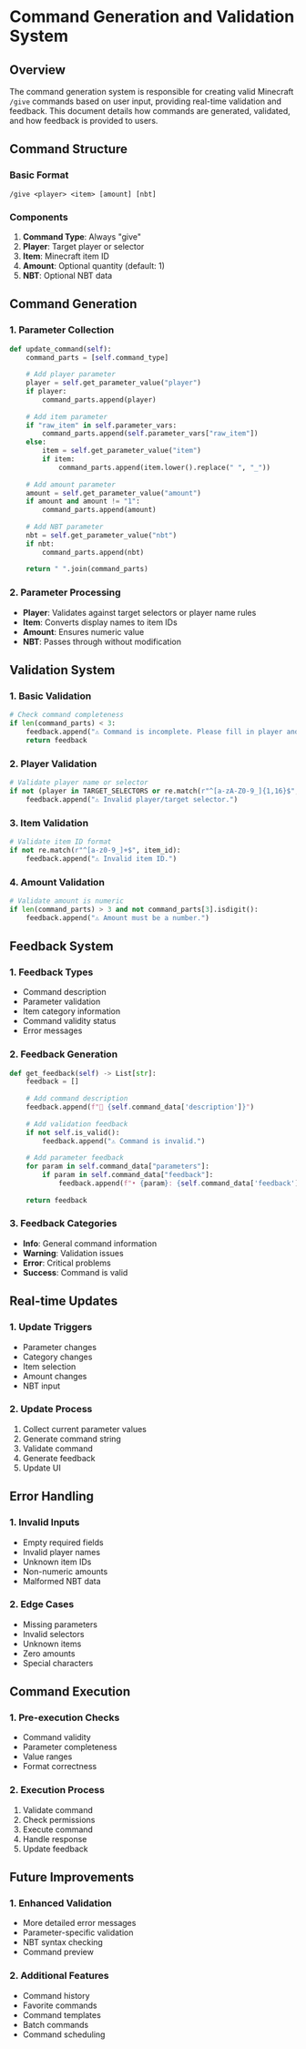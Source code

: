 # Command Generation and Validation System

## Overview
The command generation system is responsible for creating valid Minecraft `/give` commands based on user input, providing real-time validation and feedback. This document details how commands are generated, validated, and how feedback is provided to users.

## Command Structure

### Basic Format
```
/give <player> <item> [amount] [nbt]
```

### Components
1. **Command Type**: Always "give"
2. **Player**: Target player or selector
3. **Item**: Minecraft item ID
4. **Amount**: Optional quantity (default: 1)
5. **NBT**: Optional NBT data

## Command Generation

### 1. Parameter Collection
```python
def update_command(self):
    command_parts = [self.command_type]
    
    # Add player parameter
    player = self.get_parameter_value("player")
    if player:
        command_parts.append(player)
    
    # Add item parameter
    if "raw_item" in self.parameter_vars:
        command_parts.append(self.parameter_vars["raw_item"])
    else:
        item = self.get_parameter_value("item")
        if item:
            command_parts.append(item.lower().replace(" ", "_"))
    
    # Add amount parameter
    amount = self.get_parameter_value("amount")
    if amount and amount != "1":
        command_parts.append(amount)
    
    # Add NBT parameter
    nbt = self.get_parameter_value("nbt")
    if nbt:
        command_parts.append(nbt)
    
    return " ".join(command_parts)
```

### 2. Parameter Processing
- **Player**: Validates against target selectors or player name rules
- **Item**: Converts display names to item IDs
- **Amount**: Ensures numeric value
- **NBT**: Passes through without modification

## Validation System

### 1. Basic Validation
```python
# Check command completeness
if len(command_parts) < 3:
    feedback.append("⚠️ Command is incomplete. Please fill in player and item.")
    return feedback
```

### 2. Player Validation
```python
# Validate player name or selector
if not (player in TARGET_SELECTORS or re.match(r"^[a-zA-Z0-9_]{1,16}$", player)):
    feedback.append("⚠️ Invalid player/target selector.")
```

### 3. Item Validation
```python
# Validate item ID format
if not re.match(r"^[a-z0-9_]+$", item_id):
    feedback.append("⚠️ Invalid item ID.")
```

### 4. Amount Validation
```python
# Validate amount is numeric
if len(command_parts) > 3 and not command_parts[3].isdigit():
    feedback.append("⚠️ Amount must be a number.")
```

## Feedback System

### 1. Feedback Types
- Command description
- Parameter validation
- Item category information
- Command validity status
- Error messages

### 2. Feedback Generation
```python
def get_feedback(self) -> List[str]:
    feedback = []
    
    # Add command description
    feedback.append(f"📝 {self.command_data['description']}")
    
    # Add validation feedback
    if not self.is_valid():
        feedback.append("⚠️ Command is invalid.")
    
    # Add parameter feedback
    for param in self.command_data["parameters"]:
        if param in self.command_data["feedback"]:
            feedback.append(f"• {param}: {self.command_data['feedback'][param]}")
    
    return feedback
```

### 3. Feedback Categories
- **Info**: General command information
- **Warning**: Validation issues
- **Error**: Critical problems
- **Success**: Command is valid

## Real-time Updates

### 1. Update Triggers
- Parameter changes
- Category changes
- Item selection
- Amount changes
- NBT input

### 2. Update Process
1. Collect current parameter values
2. Generate command string
3. Validate command
4. Generate feedback
5. Update UI

## Error Handling

### 1. Invalid Inputs
- Empty required fields
- Invalid player names
- Unknown item IDs
- Non-numeric amounts
- Malformed NBT data

### 2. Edge Cases
- Missing parameters
- Invalid selectors
- Unknown items
- Zero amounts
- Special characters

## Command Execution

### 1. Pre-execution Checks
- Command validity
- Parameter completeness
- Value ranges
- Format correctness

### 2. Execution Process
1. Validate command
2. Check permissions
3. Execute command
4. Handle response
5. Update feedback

## Future Improvements

### 1. Enhanced Validation
- More detailed error messages
- Parameter-specific validation
- NBT syntax checking
- Command preview

### 2. Additional Features
- Command history
- Favorite commands
- Command templates
- Batch commands
- Command scheduling 